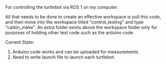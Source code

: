 For controlling the turtlebot via ROS 1 on my computer.

All that needs to be done to create an effective workspace is pull this code, and then move into the workspace titled "control_testing" and type "catkin_make". An extra folder exists above the workspace folder only for purposes of holding other test code such as the arduino code.

Current State:
1) Arduino code works and can be uploaded for measurements
2) Need to write launch file to launch each turtlebot.
